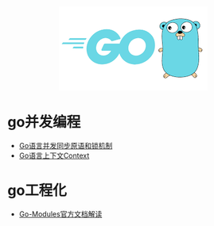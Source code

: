<div align=center width=100%><img src="/assets/logo.jpg"/></div>

# go并发编程

* [Go语言并发同步原语和锁机制](docs/Go语言并发同步原语和锁.md)
* [Go语言上下文Context](/docs/Go语言上下文Context.md)

# go工程化

* [Go-Modules官方文档解读](docs/Go-Modules官方文档解读.md)